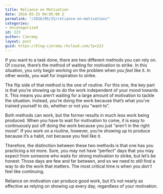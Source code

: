 ```yaml
---
title: Reliance on Motivation
date: 2016-05-25 04:05:00 Z
permalink: "/2016/05/25/reliance-on-motivation/"
categories:
- Uncategorized
id: 223
author: CJeremy
layout: post
guid: https://blog-cjeremy.rhcloud.com/?p=223
---
```


If you want to a task done, there are two different methods you can rely on. Of course, there&#8217;s the method of waiting for motivation to strike. In this situation, you only begin working on the problem when you _feel_ like it. In other words, you wait for inspiration to strike.

The flip side of that method is the one of routine. For this one, the key part is that you&#8217;re showing up to do the work independent of your mood towards it. This means you aren&#8217;t waiting for a large amount of motivation to tackle the situation. Instead, you&#8217;re doing the work because that&#8217;s what you&#8217;ve trained yourself to do, whether or not you &#8220;want to&#8221;.

Both methods can work, but the former results in much less work being produced. When you have to wait for motivation to come, it is easy to continuously put off doing the work because you just &#8220;aren&#8217;t in the right mood&#8221;. If you work on a routine, however, you&#8217;re showing up to produce because it&#8217;s a habit, not because you feel like it.

Therefore, the distinction between these two methods is that one has you practicing a lot more. Sure, you may not have &#8220;perfect&#8221; days that you may expect from someone who waits for strong motivation to strike, but let&#8217;s be honest: Those days are few and far between, and so we need to still find a way to do the work that matters. The most critical time is when you _don&#8217;t_ feel like continuing.

Reliance on motivation can produce good work, but it&#8217;s not nearly as effective as relying on showing up every day, regardless of your motivation.